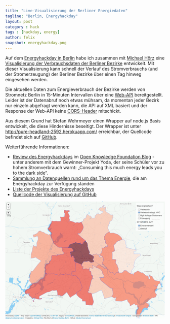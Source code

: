```yaml
---
title: "Live-Visualisierung der Berliner Energiedaten"
tagline: "Berlin, Energyhackday"
layout: post
category : hack
tags : [hackday, energy]
author: felix
snapshot: energyhackday.png
---
```


Auf dem [Energyhackday in Berlin](http://energyhack.de/) habe ich zusammen mit [Michael Hörz](http://www.michael-hoerz.de/) eine [Visualisierung der Verbrauchsdaten der Berliner Bezirke](http://felixebert.de/energyhackday) entwickelt.
Mit dieser Visualisierung kann schnell der Verlauf des Stromverbrauchs (und der Stromerzeugung) der Berliner Bezirke über einen Tag hinweg eingesehen werden.

Die aktuellen Daten zum Energieverbrauch der Bezirke werden von Stromnetz Berlin in 15-Minuten Intervallen über eine [Web-API](http://www.netzdaten-berlin.de/web/guest/suchen/-/details/web-service-last-und-erzeugung-berlin) bereitgestellt. Leider ist der Datenabruf noch etwas mühsam, da momentan jeder Bezirk nur einzeln abgefragt werden kann, die API auf XML basiert und der Response der Web-API keine [CORS-Header](http://enable-cors.org/server.html) mitschickt.

Aus diesem Grund hat Stefan Wehrmeyer einen Wrapper auf node.js Basis entwickelt, die diese Hindernisse beseitigt. Der Wrapper ist unter http://pure-headland-2592.herokuapp.com/ erreichbar, der Quellcode befindet sich auf [GitHub](https://github.com/stefanw/smeterengine-json). 

Weiterführende Informationen:
* [Review des Energyhackdays](http://okfn.de/2013/06/review-energy-hack-kreative-hacks-fur-die-energie-der-zukunft/) im [Open Knowledge Foundation Blog](http://okfn.de/blog/) - unter anderem mit dem Gewinner-Projekt Yoda, der seine Schüler vor zu hohem Stromverbrauch warnt: „Consuming this much energy leads you to the dark side“.
* [Sammlung an Datenquellen rund um das Thema Energie](http://de.okfnpad.org/energyhackdata), die am Energyhackday zur Verfügung standen
* [Liste der Projekte des Energyhackdays](http://de.okfnpad.org/energyhack)
* [Quellcode der Visualisierung auf GitHub](https://github.com/felixebert/energyhack)

![Screenshot der Visualisierung](/assets/energyhackday.png "Live-Visualisierung der Verbrauchsdaten der Berliner Bezirke")
